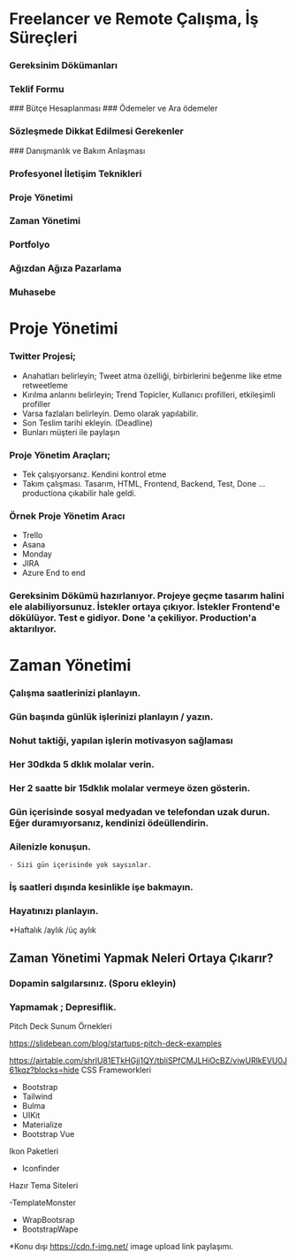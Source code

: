 # Freelancer ve Remote Çalışma, İş Süreçleri

### Gereksinim Dökümanları
### Teklif Formu
### Bütçe Hesaplanması
### Ödemeler ve Ara ödemeler
### Sözleşmede Dikkat Edilmesi Gerekenler
### Danışmanlık ve Bakım Anlaşması
### Profesyonel İletişim Teknikleri
### Proje Yönetimi
### Zaman Yönetimi
### Portfolyo
### Ağızdan Ağıza Pazarlama
### Muhasebe


# Proje Yönetimi

### Twitter Projesi;

- Anahatları belirleyin; Tweet atma özelliği, birbirlerini beğenme like etme retweetleme
- Kırılma anlarını belirleyin; Trend Topicler, Kullanıcı profilleri, etkileşimli profiller
- Varsa fazlaları belirleyin. Demo olarak yapılabilir.
- Son Teslim tarihi ekleyin. (Deadline)
- Bunları müşteri ile paylaşın

### Proje Yönetim Araçları;

- Tek çalışıyorsanız. Kendini kontrol etme
- Takım çalışması. Tasarım, HTML, Frontend, Backend, Test, Done ... productiona çıkabilir hale geldi.

### Örnek Proje Yönetim Aracı 

- Trello
- Asana
- Monday
- JIRA
- Azure End to end 

### Gereksinim Dökümü hazırlanıyor. Projeye geçme tasarım halini ele alabiliyorsunuz. İstekler ortaya çıkıyor. İstekler Frontend'e dökülüyor. Test e gidiyor. Done 'a çekiliyor. Production'a aktarılıyor. 

# Zaman Yönetimi

### Çalışma saatlerinizi planlayın.
### Gün başında günlük işlerinizi planlayın / yazın.
### Nohut taktiği, yapılan işlerin motivasyon sağlaması
### Her 30dkda 5 dklık molalar verin.
### Her 2 saatte bir 15dklık molalar vermeye özen gösterin.
### Gün içerisinde sosyal medyadan ve telefondan uzak durun. Eğer duramıyorsanız, kendinizi ödeüllendirin.
### Ailenizle konuşun.
    - Sizi gün içerisinde yok saysınlar.
### İş saatleri dışında kesinlikle işe bakmayın.
### Hayatınızı planlayın.
   *Haftalık /aylık /üç aylık

## Zaman Yönetimi Yapmak Neleri Ortaya Çıkarır?

### Dopamin salgılarsınız. (Sporu ekleyin)
### Yapmamak ; Depresiflik.

Pitch Deck Sunum Örnekleri

https://slidebean.com/blog/startups-pitch-deck-examples


https://airtable.com/shrlU81ETkHGjj1QY/tbliSPfCMJLHiOcBZ/viwURlkEVU0J61kqz?blocks=hide
CSS Frameworkleri

- Bootstrap
- Tailwind
- Bulma
- UIKit
- Materialize
- Bootstrap Vue

Ikon Paketleri

- Iconfinder

Hazır Tema Siteleri

-TemplateMonster
- WrapBootsrap
- BootstrapWape

*Konu dışı
https://cdn.f-img.net/ image upload link paylaşımı.

